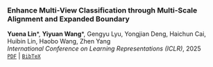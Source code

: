 ### Enhance Multi-View Classification through Multi-Scale Alignment and Expanded Boundary  
**Yuena Lin***, **Yiyuan Wang***, Gengyu Lyu, Yongjian Deng, Haichun Cai, Huibin Lin, Haobo Wang, Zhen Yang  
*International Conference on Learning Representations (ICLR)*, 2025  
[`PDF`](https://openreview.net/pdf?id=t1J2CnDFwj) | [`BibTeX`](#)  
